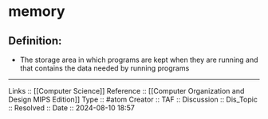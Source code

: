 # memory

## Definition:

- The storage area in which programs are kept when they are running and that contains the data needed by running programs
---
Links :: [[Computer Science]]
Reference ::  [[Computer Organization and Design MIPS Edition]]
Type :: #atom
Creator ::
TAF ::
Discussion ::
Dis_Topic :: 
Resolved ::
Date :: 2024-08-10 18:57
